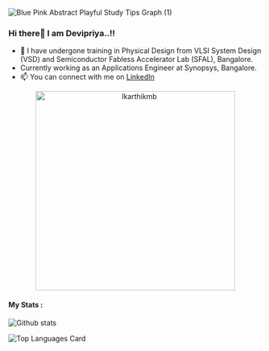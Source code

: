![Blue Pink Abstract Playful Study Tips Graph (1)](https://user-images.githubusercontent.com/83152452/190498167-9c00fcba-642c-453c-8bdc-12fd42e58693.gif)


### Hi there👋 I am Devipriya..!!

- 🔭 I have undergone training in Physical Design from VLSI System Design (VSD) and Semiconductor Fabless Accelerator Lab (SFAL), Bangalore.
- Currently working as an Applications Engineer at Synopsys, Bangalore.
- 📫 You can connect with me on [LinkedIn](https://www.linkedin.com/in/a-devipriya/) 


<p align = "center">
  
  
  <a href="https://github.com/Ikarthikmb/github-readme-streak-stats" title="Go to Source">
<img align="center" width=396 src="https://github-readme-streak-stats.herokuapp.com/?user=Devipriya1921&theme=light&border=e0e0e0&hide_border=false" alt="Ikarthikmb" />
</a>

</p>





#### My Stats :

<p align = "center">

![Github stats](https://github-readme-stats.vercel.app/api?username=Devipriya1921&theme=highcontrast&show_icons=true&count_private=true)

![Top Languages Card](https://github-readme-stats.vercel.app/api/top-langs/?username=Devipriya1921&layout=compact)


</p>
